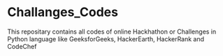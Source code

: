 # Challanges_Codes
This repositary contains all codes of online Hackhathon or Challenges in Python language like GeeksforGeeks, HackerEarth, HackerRank and CodeChef
